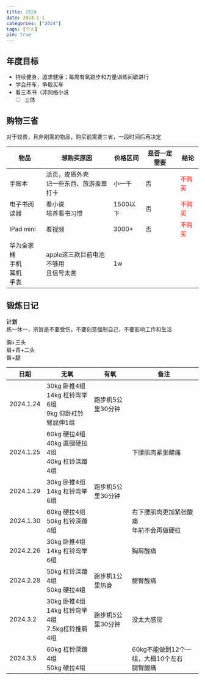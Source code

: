 ```yaml
---
title: 2024
date: 2024-1-1
categories: ["2024"]
tags: [个人]
pin: true
---
```

## 年度目标
- 持续健身，追求健康；每周有氧跑步和力量训练间歇进行
- 学会开车，争取买车
- 看三本书（非网络小说
	- [ ] 三体

## 购物三省
对于较贵，且非刚需的物品，购买前需要三省，一段时间后再决定

| 物品                      | 想购买原因                     | 价格区间   | 是否一定需要 | 结论                                     |
| ----------------------- | ------------------------- | ------ | ------ | -------------------------------------- |
| 手账本                     | 活页，皮质外壳  <br>记一些东西、旅游盖章打卡 | 小一千    | 否      | <span style="color:red">不购买</span><br> |
| 电子书阅读器                  | 看小说<br>培养看书习惯             | 1500以下 | 否      | <span style="color:red">不购买</span>     |
| IPad mini               | 看视频                       | 3000+  | 否      | <span style="color:red">不购买</span>     |
| 华为全家桶<br>手机<br>耳机<br>手表 | apple这三款目前电池不够用<br>且信号太差  | 1w     |        |                                        |

## 锻炼日记
**计划**  
练一休一，宗旨是不要受伤，不要刻意强制自己，不要影响工作和生活

胸+三头  
肩+背+二头  
臀+腿

| 日期        | 无氧                                         | 有氧         | 备注                            |
| --------- | ------------------------------------------ | ---------- | ----------------------------- |
| 2024.1.24 | 30kg 卧推4组<br>14kg 杠铃弯举6组<br>9kg  仰卧杠铃臂屈伸1组 | 跑步机5公里30分钟 |                               |
| 2024.1.25 | 60kg 硬拉4组<br>40kg 直腿硬拉4组<br>40kg 杠铃深蹲4组    |            | 下腰肌肉紧张酸痛                      |
| 2024.1.29 | 30kg 卧推4组<br>14kg 杠铃弯举6组                   | 跑步机5公里30分钟 |                               |
| 2024.1.30 | 60kg 硬拉4组<br>50kg 杠铃深蹲4组                   |            | 右下腰肌肉更加紧张酸痛<br>年前不会再做硬拉       |
| 2024.2.26 | 30kg 卧推4组<br>14kg 杠铃弯举6组                   |            | 胸肩酸痛                          |
| 2024.2.28 | 50kg 杠铃深蹲4组<br>50kg 硬拉4组                   | 跑步机1公里热身   | 腿臀酸痛                          |
| 2024.3.2  | 30kg 卧推4组<br>14kg 杠铃弯举4组<br>7.5kg杠铃推肩4组    | 跑步机5公里30分钟 | 没太大感觉                         |
| 2024.3.5  | 60kg 杠铃深蹲4组<br>50kg 硬拉4组                   |            | 60kg不能做到12个一组，大概10个左右<br>腿臀酸痛 |

